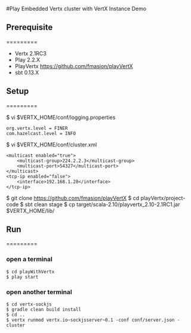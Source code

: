 #Play Embedded Vertx cluster with VertX Instance Demo

## Prerequisite
=========
* Vertx 2.1RC3
* Play 2.2.X
* PlayVertx https://github.com/fmasion/playVertX
* sbt 0.13.X


## Setup
=========

$ vi $VERTX_HOME/conf/logging.properties
    
	org.vertx.level = FINER
    com.hazelcast.level = INFO	

$ vi $VERTX_HOME/conf/cluster.xml

    <multicast enabled="true">
        <multicast-group>224.2.2.3</multicast-group>
        <multicast-port>54327</multicast-port>
    </multicast>
    <tcp-ip enabled="false">
        <interface>192.168.1.28</interface>
    </tcp-ip>

$ git clone https://github.com/fmasion/playVertX
$ cd playVertx/project-code
$ sbt clean stage
$ cp target/scala-2.10/playvertx_2.10-2.1RC1.jar $VERTX_HOME/lib/

## Run
=========

### open a terminal
    $ cd playWithVertx
    $ play start

### open another terminal
    $ cd vertx-sockjs
    $ gradle clean build install
    $ cd ..
    $ vertx runmod vertx.io~sockjsserver~0.1 -conf conf/server.json -cluster


    
